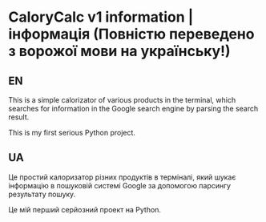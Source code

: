 # CaloryCalc v1 information | інформація (Повністю переведено з ворожої мови на українську!)



## EN
This is a simple calorizator of various products in the terminal, which searches for information in the Google search engine by parsing the search result.

This is my first serious Python project.


## UA
Це простий калоризатор різних продуктів в терміналі, який шукає інформацію в пошуковій системі Google за допомогою парсингу результату пошуку.

Це мій перший серйозний проект на Python.
